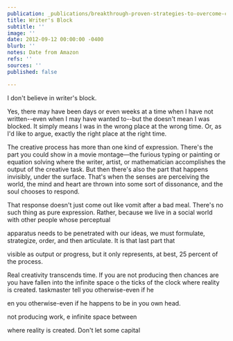 ```yaml
---
publication: _publications/breakthrough-proven-strategies-to-overcome-creative-block-and-spark-your-imagination.md
title: Writer's Block
subtitle: ''
image: ''
date: 2012-09-12 00:00:00 -0400
blurb: ''
notes: Date from Amazon
refs: ''
sources: ''
published: false

---
```

I don't believe in writer's block.

Yes, there may have been days or even weeks at a time when I have not written--even when I may have wanted to--but the doesn't mean I was blocked. It simply means I was in the wrong place at the wrong time. Or, as I'd like to argue, exactly the right place at the right time.

The creative process has more than one kind of expression. There's the part you could show in a movie montage—the furious typing or painting or equation solving where the writer, artist, or mathematician accomplishes the output of the creative task. But then there's also the part that happens invisibly, under the surface. That's when the senses are perceiving the world, the mind and heart are thrown into some sort of dissonance, and the soul chooses to respond.

That response doesn't just come out like vomit after a bad meal. There's no such thing as pure expression. Rather, because we live in a social world with other people whose perceptual

apparatus needs to be penetrated with our ideas, we must formulate, strategize, order, and then articulate. It is that last part that

visible as output or progress, but it only represents, at best, 25 percent of the process.

Real creativity transcends time. If you are not producing then chances are you have fallen into the infinite space o the ticks of the clock where reality is created. taskmaster tell you otherwise-even if he

en you otherwise-even if he happens to be in you own head.

not producing work, e infinite space between

where reality is created. Don't let some capital